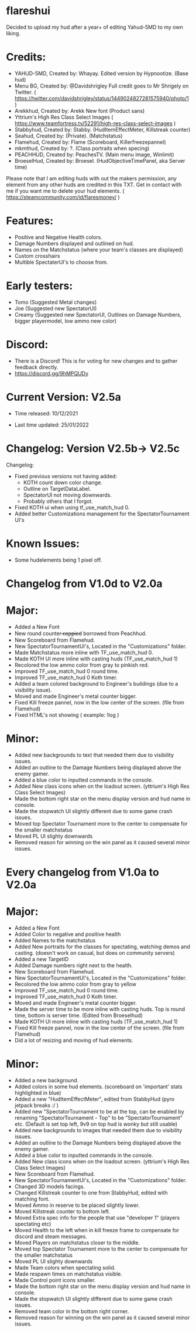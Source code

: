 # flareshui
Decided to upload my hud after a year+ of editing Yahud-5MD to my own liking.


# Credits:
+ YAHUD-5MD,  Created by: Whayay.          Edited version by Hypnootize. (Base hud)
+ Menu BG,    Created by: @Davidshrigley   Full credit goes to Mr Shrigely on Twitter. ( https://twitter.com/davidshrigley/status/1449024827281575940/photo/1 )
+ Arekkhud,   Created by: Arekk            New font (Product sans)
+ Yttrium's High Res Class Select Images   ( https://www.teamfortress.tv/52291/high-res-class-select-images )
+ Stabbyhud,  Created by: Stabby.          (HudItemEffectMeter, Killstreak counter)
+ Seahud,     Created by: (Private).       (Matchstatus)
+ Flamehud,   Created by: Flame            (Scoreboard, Killerfreezepannel)
+ mkmthud,    Created by: ?.               (Class portraits when specing)
+ PEACHHUD,   Created by: PeachesTV.       (Main menu image, Winlimit)
+ BroeselHud, Created by: Broesel.         (HudObjectiveTimePanel, aka Server time)

Please note that I am editing huds with out the makers permission, 
any element from any other huds are credited in this TXT. 
Get in contact with me if you want me to delete your hud elements.
( https://steamcommunity.com/id/flaresmoney/ )

# Features:
+ Positive and Negative Health colors.
+ Damage Numbers displayed and outlined on hud.
+ Names on the Matchstatus (where your team's classes are displayed)
+ Custom crosshairs
+ Multible SpectaterUI's to choose from.




# Early testers:
+ Tomo        (Suggested Metal changes)
+ Joe         (Suggested new SpectatorUI)
+ Creamy      (Suggested new SpectatorUI, Outlines on Damage Numbers, bigger playermodel, low ammo new color)


# Discord:
+ There is a Discord! This is for voting for new changes and to gather feedback directly.
+ https://discord.gg/9hMPQUDy


# Current Version: V2.5a
+ Time released:     10/12/2021

+ Last time updated: 25/01/2022

# Changelog: Version V2.5b-> V2.5c

 
Changelog:

+ Fixed previous versions not having added:
  + KOTH count down color change.
  + Outline on TargetDataLabel.
  + SpectatorUI not moving downwards.
  + Probably others that I forgot.
+ Fixed KOTH ui when using tf_use_match_hud 0.
+ Added better Customizations management for the SpectatorTournament UI's






# Known Issues:
+ Some hudelements being 1 pixel off.

# Changelog from V1.0d to V2.0a 

# Major:
+ Added a New Font
+ New round counter ̶c̶o̶p̶p̶i̶e̶d borrowed from Peachhud.
+ New Scoreboard from Flamehud.
+ New SpectatorTournamentUI's, Located in the "Customizations" folder.
+ Made Matchstatus more inline with TF_use_match_hud 0.
+ Made KOTH UI more inline with casting huds (TF_use_match_hud 1)
+ Recolored the low ammo color from gray to pinkish red.
+ Improved TF_use_match_hud 0 round time.
+ Improved TF_use_match_hud 0 Koth timer.
+ Added a team colored background to Engineer's buildings (due to a visibility issue).
+ Moved and made Engineer's metal counter bigger.
+ Fixed Kill freeze pannel, now in the low center of the screen. (file from Flamehud)
+ Fixed HTML's not showing ( example: !log )

# Minor:
+ Added new backgrounds to text that needed them due to visibility issues.
+ Added an outline to the Damage Numbers being displayed above the enemy gamer.
+ Added a blue color to inputted commands in the console.
+ Added New class icons when on the loadout screen. (yttrium's High Res Class Select Images)
+ Made the bottom right star on the menu display version and hud name in console.
+ Made  the stopwatch UI slightly different due to some game crash issues.
+ Moved top Spectator Tournament more to the center to compensate for the smaller matchstatus
+ Moved PL UI slighty downwards
+ Removed reason for winning on the win panel as it caused several minor issues.

# Every changelog from V1.0a to V2.0a

# Major:
+ Added a New Font
+ Added Color to negative and positive health
+ Added Names to the matchstatus
+ Added New portraits for the classes for spectating, watching demos and casting. (doesn't work on casual, but does on community servers)
+ Added a new TargetID
+ Added Damage numbers right next to the health.
+ New Scoreboard from Flamehud.
+ New SpectatorTournamentUI's, Located in the "Customizations" folder.
+ Recolored the low ammo color from gray to yellow
+ Improved TF_use_match_hud 0 round time.
+ Improved TF_use_match_hud 0 Koth timer.
+ Moved and made Engineer's metal counter bigger.
+  Made the server time to be more inline with casting huds. Top is round time, bottom is server time. (Edited from Broeselhud)
+  Made KOTH UI more inline with casting huds (TF_use_match_hud 1)
+ Fixed Kill freeze pannel, now in the low center of the screen. (file from Flamehud)
+   Did a lot of resizing and moving of hud elements.

# Minor:
+ Added a new background.
+ Added colors in some hud elements. (scoreboard on 'important' stats highlighted in blue)
+ Added a new "HudItemEffectMeter", edited from StabbyHud (pyro jetpack breaks :/ )
+ Added new "SpectatorTournament to be at the top, can be enabled by renaming "SpectatorTournament - Top" to be "SpectatorTournament" etc. (Default is set top left, 9v9 on top hud is wonky but still usable)
+ Added new backgrounds to images that needed them due to visibility issues.
+ Added an outline to the Damage Numbers being displayed above the enemy gamer.
+ Added a blue color to inputted commands in the console.
+ Added New class icons when on the loadout screen. (yttrium's High Res Class Select Images)
+ New Scoreboard from Flamehud.
+ New SpectatorTournamentUI's, Located in the "Customizations" folder.
+ Changed 3D models facings.
+ Changed Killstreak counter to one from StabbyHud, edited with matching font.
+ Moved Ammo in reserve to be placed slightly lower.
+ Moved Killstreak counter to bottom left.
+ Moved Extra spec info for the people that use "developer 1" (players spectating etc)
+ Moved Health to the left when in kill freeze frame to compensate for discord and steam messages.
+ Moved Players on matchstatus closer to the middle.
+ Moved top Spectator Tournament more to the center to compensate for the smaller matchstatus
+ Moved PL UI slighty downwards
+  Made Team colors when spectating solid. 
+  Made respawn times on matchstatus visible.
+  Made Control point icons smaller.
+  Made the bottom right star on the menu display version and hud name in console.
+  Made the stopwatch UI slightly different due to some game crash issues.
+ Removed team color in the bottom right corner.
+ Removed reason for winning on the win panel as it caused several minor issues.

